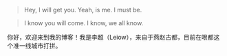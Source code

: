 
> Hey, I will get you. Yeah, is me. I must be.

> I know you will come. I know, we all know.

你好，欢迎来到我的博客！我是李超（Leiow），来自于燕赵古都，目前在哏都这个准一线城市打拼。
